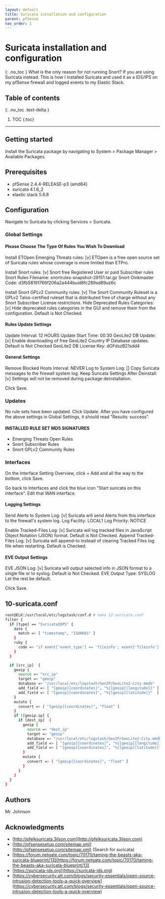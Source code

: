 ```yaml
---
layout: default
title: Suricata installation and configuration
parent: pfSense
nav_order: 1
---
```

# Suricata installation and configuration
{: .no_toc }
What is the only reason for not running Snort? If you are using Suricata instead. This is how I installed Suricata and used it as a IDS/IPS on my pfSense firewall and logged events to my Elastic Stack.

## Table of contents
{: .no_toc .text-delta }

1. TOC
{:toc}
---
## Getting started
Install the Suricata package by navigating to System > Package Manager > Available Packages.

## Prerequisites
* pfSense 2.4.4-RELEASE-p3 (amd64)
* suricata 4.1.6_2
* elastic stack 5.6.8

## Configuration
Navigate to Suricata by clicking Services > Suricata.

### Global Settings
#### Please Choose The Type Of Rules You Wish To Download
Install ETOpen Emerging Threats rules: [v] ETOpen is a free open source set of Suricata rules whose coverage is more limited than ETPro.

Install Snort rules: [v] Snort free Registered User or paid Subscriber rules
Snort Rules Filename: snortrules-snapshot-29151.tar.gz
Snort Oinkmaster Code: d3fb58191766f206a2a444buid8fc289sd89uz6c

Install Snort GPLv2 Community rules: [v] The Snort Community Ruleset is a GPLv2 Talos-certified ruleset that is distributed free of charge without any Snort Subscriber License restrictions.
Hide Deprecated Rules Categories: [v] Hide deprecated rules categories in the GUI and remove them from the configuration. Default is Not Checked.

#### Rules Update Settings
Update Interval: 12 HOURS
Update Start Time: 00:30
GeoLite2 DB Update: [v] Enable downloading of free GeoLite2 Country IP Database updates. Default is Not Checked
GeoLite2 DB License Key: dOFdszB21sdd4

#### General Settings
Remove Blocked Hosts Interval: NEVER
Log to System Log: [] Copy Suricata messages to the firewall system log.
Keep Suricata Settings After Deinstall: [v] Settings will not be removed during package deinstallation.

Click Save. 

### Updates
No rule sets have been updated. Click Update. After you have configured the above settings in Global Settings, it should read "Results: success".
#### INSTALLED RULE SET MD5 SIGNATURES
* Emerging Threats Open Rules
* Snort Subscriber Rules
* Snort GPLv2 Community Rules

### Interfaces
On the Interface Setting Overview, click + Add and all the way to the bottom, click Save.

Go back to Interfaces and click the blue icon "Start suricata on this interface". Edit that WAN interface.
#### Logging Settings
Send Alerts to System Log: [v] Suricata will send Alerts from this interface to the firewall's system log.
Log Facility: LOCAL1
Log Priority: NOTICE

Enable Tracked-Files Log: [v] Suricata will log tracked files in JavaScript Object Notation (JSON) format. Default is Not Checked.
Append Tracked-Files Log: [v] Suricata will append-to instead of clearing Tracked Files log file when restarting. Default is Checked.

#### EVE Output Settings
EVE JSON Log: [v] Suricata will output selected info in JSON format to a single file or to syslog. Default is Not Checked.
EVE Output Type: SYSLOG 
Let the rest be default. 

Click Save. 

## 10-suricata.conf
```bash
root@ELK:/usr/local/etc/logstash/conf.d # nano 12-suricata.conf
filter {
  if [type] == "SuricataIDPS" {
    date {
      match => [ "timestamp", "ISO8601" ]
    }
    ruby {
      code => "if event['event_type'] == 'fileinfo'; event['fileinfo']['type']=event['fileinfo']['magic'].to_s.split(',')[0]; end;"
    }
  }

  if [src_ip]  {
    geoip {
      source => "src_ip"
      target => "geoip"
      database => "/usr/local/etc/logstash/GeoIP/GeoLite2-City.mmdb"
      add_field => [ "[geoip][coordinates]", "%{[geoip][longitude]}" ]
      add_field => [ "[geoip][coordinates]", "%{[geoip][latitude]}"  ]
    }
    mutate {
      convert => [ "[geoip][coordinates]", "float" ]
    }
    if ![geoip.ip] {
      if [dest_ip]  {
        geoip {
          source => "dest_ip"
          target => "geoip"
          database => "/usr/local/etc/logstash/GeoIP/GeoLite2-City.mmdb"
          add_field => [ "[geoip][coordinates]", "%{[geoip][longitude]}" ]
          add_field => [ "[geoip][coordinates]", "%{[geoip][latitude]}"  ]
        }
        mutate {
          convert => [ "[geoip][coordinates]", "float" ]
        }
      }
    }
  }
}
```


## Authors
Mr. Johnson

## Acknowledgments
* [http://pfelksuricata.3ilson.com](http://pfelksuricata.3ilson.com)
* [http://pfsensesetup.com/sitemap.xml](http://pfsensesetup.com/sitemap.xml) (Search for suricata)
* [https://forum.netgate.com/topic/70170/taming-the-beasts-aka-suricata-blueprint/13](https://forum.netgate.com/topic/70170/taming-the-beasts-aka-suricata-blueprint/13)
* [https://suricata-ids.org](https://suricata-ids.org)
* [https://cybersecurity.att.com/blogs/security-essentials/open-source-intrusion-detection-tools-a-quick-overview](https://cybersecurity.att.com/blogs/security-essentials/open-source-intrusion-detection-tools-a-quick-overview)

